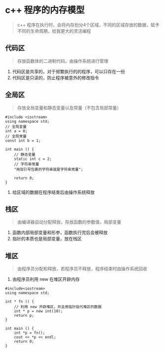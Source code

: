 
# c++ 程序的内存模型
> c++ 程序在执行时，会将内存划分4个区域，不同的区域存放的数据，赋予不同的生命周期，给我更大的灵活编程

## 代码区
> 存放函数体的二进制代码，由操作系统进行管理

1. 代码区是共享的，对于频繁执行的的程序，可以只存在一份
2. 代码区是只读的，防止程序被意外的修改指令

## 全局区
> 存放全局变量和静态变量以及常量（不包含局部常量）

```
#include <iostream>
using namespace std;
// 全局变量
int a = 0;
// 全局常量
const int b = 1;

int main () {
    // 静态变量
    static int c = 2;
    // 字符串常量
    "用双引号包裹的字符串就是字符串常量";
    
    return 0;
}

```

1. 给区域的数据在程序结束后由操作系统释放

## 栈区
> 由编译器自动分配释放，存放函数的参数值，局部变量

1. 函数内部局部变量和形参，函数执行完后会被释放
2. 指针的本质也是局部变量，放在栈区

## 堆区
> 由程序员分配和释放，若程序员不释放，程序结束时由操作系统回收

1. 由程序员利用 new 在堆区开辟内存

```
#include<iostream>
using namespace std;

int * fn () {
    // 利用 new 开辟堆区，并且用指针指代堆区的数据 
    int * p = new int(10);
    return p;
}

int main () {
    int *p = fn();
    cout << *p << endl;
    return 0;
}
```